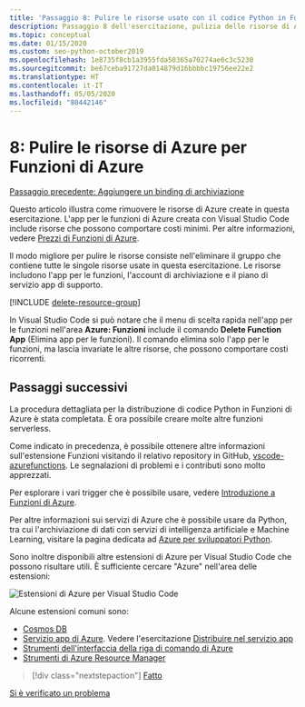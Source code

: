 ```yaml
---
title: 'Passaggio 8: Pulire le risorse usate con il codice Python in Funzioni di Azure'
description: Passaggio 8 dell'esercitazione, pulizia delle risorse di Azure per evitare di incorrere in addebiti ricorrenti.
ms.topic: conceptual
ms.date: 01/15/2020
ms.custom: seo-python-october2019
ms.openlocfilehash: 1e8735f8cb1a3955fda50365a70274ae6c3c5230
ms.sourcegitcommit: be67ceba91727da014879d16bbbbc19756ee22e2
ms.translationtype: HT
ms.contentlocale: it-IT
ms.lasthandoff: 05/05/2020
ms.locfileid: "80442146"
---
```

# <a name="8-clean-up-azure-resources-for-azure-functions"></a>8: Pulire le risorse di Azure per Funzioni di Azure

[Passaggio precedente: Aggiungere un binding di archiviazione](tutorial-vs-code-serverless-python-07.md)

Questo articolo illustra come rimuovere le risorse di Azure create in questa esercitazione. L'app per le funzioni di Azure creata con Visual Studio Code include risorse che possono comportare costi minimi. Per altre informazioni, vedere [Prezzi di Funzioni di Azure](https://azure.microsoft.com/pricing/details/functions/).

Il modo migliore per pulire le risorse consiste nell'eliminare il gruppo che contiene tutte le singole risorse usate in questa esercitazione. Le risorse includono l'app per le funzioni, l'account di archiviazione e il piano di servizio app di supporto.

[!INCLUDE [delete-resource-group](includes/delete-resource-group.md)]

In Visual Studio Code si può notare che il menu di scelta rapida nell'app per le funzioni nell'area **Azure: Funzioni** include il comando **Delete Function App** (Elimina app per le funzioni). Il comando elimina solo l'app per le funzioni, ma lascia invariate le altre risorse, che possono comportare costi ricorrenti.

## <a name="next-steps"></a>Passaggi successivi

La procedura dettagliata per la distribuzione di codice Python in Funzioni di Azure è stata completata. È ora possibile creare molte altre funzioni serverless.

Come indicato in precedenza, è possibile ottenere altre informazioni sull'estensione Funzioni visitando il relativo repository in GitHub, [vscode-azurefunctions](https://github.com/Microsoft/vscode-azurefunctions). Le segnalazioni di problemi e i contributi sono molto apprezzati.

Per esplorare i vari trigger che è possibile usare, vedere [Introduzione a Funzioni di Azure](/azure/azure-functions/functions-overview).

Per altre informazioni sui servizi di Azure che è possibile usare da Python, tra cui l'archiviazione di dati con servizi di intelligenza artificiale e Machine Learning, visitare la pagina dedicata ad [Azure per sviluppatori Python](/azure/python/?view=azure-python).

Sono inoltre disponibili altre estensioni di Azure per Visual Studio Code che possono risultare utili. È sufficiente cercare "Azure" nell'area delle estensioni:

![Estensioni di Azure per Visual Studio Code](media/tutorial-vs-code-serverless-python/azure-extensions-for-visual-studio-code.png)

Alcune estensioni comuni sono:

- [Cosmos DB](https://marketplace.visualstudio.com/items?itemName=ms-azuretools.vscode-cosmosdb)
- [Servizio app di Azure](https://marketplace.visualstudio.com/items?itemName=ms-azuretools.vscode-azureappservice). Vedere l'esercitazione [Distribuire nel servizio app](tutorial-deploy-app-service-on-linux-01.md)
- [Strumenti dell'interfaccia della riga di comando di Azure](https://marketplace.visualstudio.com/items?itemName=ms-vscode.azurecli)
- [Strumenti di Azure Resource Manager](https://marketplace.visualstudio.com/items?itemName=msazurermtools.azurerm-vscode-tools)

> [!div class="nextstepaction"]
> [Fatto](https://docs.microsoft.com/python/azure/?view=azure-python)

[Si è verificato un problema](https://www.research.net/r/PWZWZ52?tutorial=vscode-functions-python&step=08-clean-up-resources)
